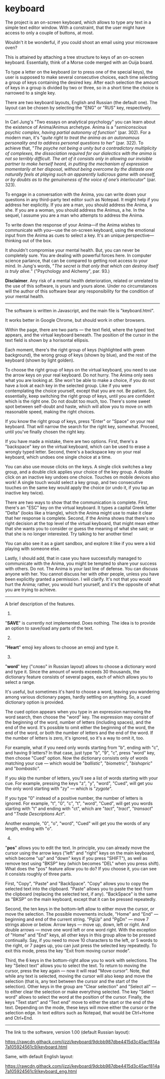 # keyboard

The project is an on-screen keyboard, which allows to type any text in a simple text editor window. With a constraint, that the user might have access to only a couple of buttons, at most.

Wouldn't it be wonderful, if you could shoot an email using your microwave oven?

This is attained by attaching a tree structure to keys of an on-screen keyboard. Essentially, think of a Morse code merged with an Ouija board.

To type a letter on the keyboard (or to press one of the special keys), the user is supposed to make several consecutive choices, each time selecting a group of keys containing the desired key. After each selection the amount of keys in a group is divided by two or three, so in a short time the choice is narrowed to a single key.

There are two keyboard layouts, English and Russian (the default one). The layout can be chosen by selecting the "ENG" or "RUS" key, respectively.

* * *

In Carl Jung's "Two essays on analytical psychology" you can learn about the existence of Anima/Animus archetype. Anima is a "*semiconscious psychic complex, having partial autonomy of function*" (par. 302). For a modern man, it's "*quite right to treat the anima as an autonomous personality and to address personal questions to her*" (par. 322). To achieve that, "*The psyche not being a unity but a contradictory multiplicity of complexes, the dissociation required for our dialectics with the anima is not so terribly difficult. The art of it consists only in allowing our invisible partner to make herself heard, in putting the mechanism of expression momentarily at her disposal, without being overcome by the distaste one naturally feels at playing such an apparently ludicrous game with oneself, or by doubts as to the genuineness of the voice of one’s interlocutor*" (par. 323).

To engage in a conversation with the Anima, you can write down your questions in any third-party text editor such as Notepad. It might help if you address her explicitly. If you are a man, you should address the Anima, a she. If you are a woman, you should address the Animus, a he. In the sequel, I assume you are a man who attempts to address the Anima.

To write down the response of your Anima—if the Anima wishes to communicate with you—use the on-screen keyboard, using the emotional input from the Anima as cues to select a key. It's an unique perspective—thinking out of the box.

It shouldn't compromise your mental health. But, you can never be completely sure. You are dealing with powerful forces here. In computer science parlance, that can be compared to getting root access to your mind. In Jung's words, "*The secret is that only that which can destroy itself is truly alive.*" ("Psychology and Alchemy", par. 93.)

**Disclaimer**. Any risk of a mental health deterioration, related or unrelated to the use of this software, is yours and yours alone. Under no circumstances will the author of this software bear any responsibility for the condition of your mental health.

* * *

The software is written in Javascript, and the main file is "keyboard.html".

It works better in Google Chrome, but should work in other browsers.

Within the page, there are two parts — the text field, where the typed text appears, and the virtual keyboard beneath. The position of the cursor in the text field is shown by a horisontal ellipsis.

Each moment, there's the right group of keys (highlighted with green background), the wrong group of keys (shown by blue), and the rest of the keyboard (shown by light golden).

To choose the right group of keys on the virtual keyboard, you need to use the arrow keys on your real keyboard. Do not hurry. The Anima only sees what you are looking at. She won't be able to make a choice, if you do not have a look at each key in the selected group. Like if you were contemplating the choice yourself, except that you are not. Be patient. So, essentially, keep switching the right group of keys, until you are confident which is the right one. Do not doubt too much, too. There's some sweet spot between self-doubt and haste, which will allow you to move on with reasonable speed, making the right choices.

If you know the right group of keys, press "Enter" or "Space" on your real keyboard. That will narrow the search for the right key, somewhat. Proceed, until you've finally chosen the right key.

If you have made a mistake, there are two options. First, there's a "backspace" key on the virtual keyboard, which can be used to erase a wrongly typed letter. Second, there's a backspace key on your real keyboard, which undoes one single choice at a time.

You can also use mouse clicks on the keys. A single click switches a key group, and a double click applies your choice of the key group. A double click on an inactive key undoes one choice. Touches on mobile devices also work! A single touch would select a key group, and two consecutive touches on the same key would apply the choice (or undo it, if you tap an inactive key twice).

There are two ways to show that the communication is complete. First, there's an "ESC" key on the virtual keyboard. It types a capital Greek letter "Delta" (looks like a triangle), which the Anima might use to make it clear that her response is complete. Second, if the Anima shows that there's no right decision at the top level of the virtual keyboard, that might mean either that she wants you to consider or guess the meaning of what she said; or that she is no longer interested. Try talking to her another time!

You can also see it as a giant sandbox, and explore it like if you were a kid playing with someone else.

Lastly, I should add, that in case you have successfully managed to communicate with the Anima, you might be tempted to share your success with others. Do not. The Anima is your last line of defense. You can discuss anyone with her. You cannot discuss her with other people, unless you have been explicitly granted a permission. I will clarify. It's not that you would hurt the Anima; rather, you would hurt yourself, and it's the opposite of what you are trying to achieve.

* * *

A brief description of the features.

1.

"**SAVE**" is currently not implemented. Does nothing. The idea is to provide an option to save/load any parts of the text.

2.

"**Heart**" emoji key allows to choose an emoji and type it.

3.

"**word**" key ("слово" in Russian layout) allows to choose a dictionary word and type it. Since the amount of words exceeds 30 thousands, the dictionary feature consists of several pages, each of which allows you to select a range.

It's useful, but sometimes it's hard to choose a word, leaving you wandering among various dictionary pages, hardly settling on anything. So, a cued dictionary option is provided.

The cued option appears when you type in an expression narrowing the word search, then choose the "word" key. The expression may consist of the beginning of the word, number of letters (including spaces), and the end of the word. It's possible to omit either the beginning of the word, the end of the word, or both the number of letters and the end of the word. If the number of letters is zero, it's ignored, so it's a way to omit it, too.

For example, what if you need only words starting from "b", ending with "c", and having 9 letters? In that case, just type "b", "9", "c", press "word" key, then choose "Cued" option. Now the dictionary consists only of words matching your cue — which would be "*ballistic*", "*biometric*", "*bishopric*" and "*bombastic*".

If you skip the number of letters, you'll see a list of words starting with your cue. For example, pressing the keys "z", "y", "word", "Cued", will get you the only word starting with "zy" — which is "*zygote*".

If you type "0" instead of a positive number, the number of letters is ignored. For example, "t", "0", "c", "t", "word", "Cued", will get you words starting with "t" and ending with "ct", which are "*tact*", "*tract*", "*transact*" and "*Trade Descriptions Act*".

Another example, "0", "o", "word", "Cued" will get you the words of any length, ending with "o".

4.

"**pos**" allows you to edit the text. In principle, you can already move the cursor using the arrow keys ("left" and "right" keys on the main keyboard, which become "up" and "down" keys if you press "SHIFT"), as well as remove text using "BKSP" key (which becomes "DEL" when you press shift). What does the "pos" feature allow you to do? If you choose it, you can see it consists roughly of three parts.

First, "Copy", "Paste" and "BackSpace". "Copy" allows you to copy the selected text into the clipboard. "Paste" allows you to paste the text from the clipboard (replacing the selected text, if any). "BackSpace" is the same as "BKSP" on the main keyboard, except that it can be pressed repeatedly.

Second, the ten keys in the bottom-left allow to either move the cursor, or move the selection. The possible movements include, "Home" and "End" — beginning and end of the current string. "PgUp" and "PgDn" — move 7 strings above or below. Arrow keys — move up, down, left or right. And double arrows — move one word left or one word right. With the exception of "Home" and "End" keys, all other keys in this group allow to be pressed continually. Say, if you need to move 10 characters to the left, or 5 words to the right, or 7 pages up, you can just press the selected key repeatedly. To exit this mode, press the key "Exit from moving cursor mode".

Third, the 6 keys in the bottom-right allow you to work with selections. The key "Select text" allows you to select the text. To return to moving the cursor, press the key again — now it will read "Move cursor". Note, that while any text is selected, moving the cursor will also keep and move the selection (that is, any text between the cursor and the start of the selection). Other keys in the group are "Clear selection" and "Select all" — to either clear the selection or make everything selected. The key "Select word" allows to select the word at the position of the cursor. Finally, the keys "Text start" and "Text end" move to either the start or the end of the text. Depending on the mode, these keys will move either the cursor or the selection edge. In text editors such as Notepad, that would be Ctrl+Home and Ctrl+End.

* * *

The link to the software, version 1.00 (default Russian layout):

https://rawcdn.githack.com/jizzi/keyboard/9dcbb987dbe4415d3c45acf814a7a105924561c9/keyboard.html

Same, with default English layout:

https://rawcdn.githack.com/jizzi/keyboard/9dcbb987dbe4415d3c45acf814a7a105924561c9/keyboard_eng.html
